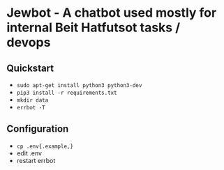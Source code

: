 # Jewbot - A chatbot used mostly for internal Beit Hatfutsot tasks / devops

## Quickstart

* `sudo apt-get install python3 python3-dev`
* `pip3 install -r requirements.txt`
* `mkdir data`
* `errbot -T`

## Configuration

* `cp .env{.example,}`
* edit .env
* restart errbot
